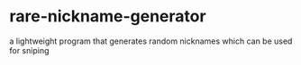 # rare-nickname-generator
a lightweight program that generates random nicknames which can be used for sniping
